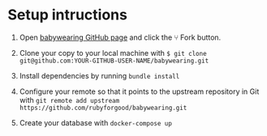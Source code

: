 
# Setup intructions
1. Open [babywearing GitHub page](https://github.com/rubyforgood/babywearing) and click the ⑂ Fork button.


2. Clone your copy to your local machine with `$ git clone git@github.com:YOUR-GITHUB-USER-NAME/babywearing.git`

3. Install dependencies by running `bundle install`


4. Configure your remote so that it points to the upstream repository in Git with `git remote add upstream https://github.com/rubyforgood/babywearing.git`

5. Create your database with `docker-compose up`